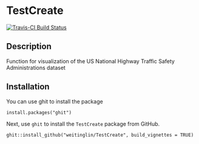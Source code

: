 # TestCreate
[![Travis-CI Build Status](https://travis-ci.org/weitinglin/TestCreate.svg?branch=master)](https://travis-ci.org/weitinglin/TestCreate)
## Description
Function for visualization of the US National Highway Traffic Safety Administrations dataset

## Installation

You can use ghit to install the package
```r{}
install.packages("ghit")
```

Next, use `ghit` to install the `TestCreate` package from GitHub.
```r{}
ghit::install_github("weitinglin/TestCreate", build_vignettes = TRUE)
```



